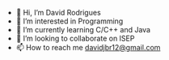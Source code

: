- 👋 Hi, I’m David Rodrigues
- 👀 I’m interested in Programming
- 🌱 I’m currently learning C/C++ and Java
- 💞️ I’m looking to collaborate on ISEP
- 📫 How to reach me davidjbr12@gmail.com

<!---
DavidRodrigues62/DavidRodrigues62 is a ✨ special ✨ repository because its `README.md` (this file) appears on your GitHub profile.
You can click the Preview link to take a look at your changes.
--->
